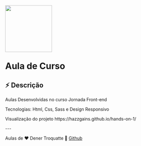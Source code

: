 <h1>
  <img src="https://vidafullstack.com.br/wp-content/uploads/2019/08/logo-4.png" alt="" width="150">
  <br>
  <p> Aula de Curso </p>
</h1>

## :zap: Descrição

<p>Aulas Desenvolvidas no curso Jornada Front-end</p>
<p>Tecnologias: Html, Css, Sass e Design Responsivo</p>
<p>Visualização do projeto https://hazzgains.github.io/hands-on-1/</p>
---

Aulas de ♥ Dener Troquatte :wave: [Github](https://github.com/troquatte/hands-on-curso-front-end-1)
